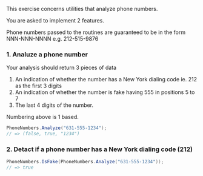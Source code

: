 This exercise concerns utilities that analyze phone numbers.

You are asked to implement 2 features.

Phone numbers passed to the routines are guaranteed to be in the form
NNN-NNN-NNNN e.g. 212-515-9876

### 1. Analuze a phone number

Your analysis should return 3 pieces of data

1. An indication of whether the number has a New York dialing code ie. 212 as the first 3 digits
2. An indication of whether the number is fake having 555 in positions 5 to 7
3. The last 4 digits of the number.

Numbering above is 1 based.

```csharp
PhoneNumbers.Analyze("631-555-1234");
// => (false, true, "1234")
```

### 2. Detact if a phone number has a New York dialing code (212)

```csharp
PhoneNumbers.IsFake(PhoneNumbers.Analyze("631-555-1234"));
// => true
```
